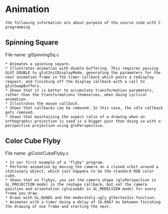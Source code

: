 # Animation #
	the following information are about purpose of the source code with C programming

## Spinning Square ##
File name: glSpinningSq.c

	* Animates a spinning square.
    * Illustrates animation with double buffering. This requires passing GLUT_DOUBLE to glutInitDisplayMode, generating the parameters for the next animation frame in the timer callback which posts a redisplay request, and finishing off the display callback with a call to glutSwapBuffers.
    * Shows that it is better to accumulate transformation parameters, rather than the transformations themselves, when doing cyclical animation.
    * Illustrates the mouse callback.
    * Shows that callbacks can be removed. In this case, the idle callback gets removed.
    * Shows that maintaining the aspect ratio of a drawing when an orthographic projection is used is a bigger pain than doing so with a perspective projection using gluPerspective.

## Color Cube Flyby ##
File name: glColorCubeFlyby.c

	* Is our first example of a "flyby" program.
	* Performs animation by moving the camera on a closed orbit around a stationary object, which just happens to be the standard RGB color cube.
	* Shows that on flybys, you set the camera shape (gluPerspective in GL_PROJECTION mode) in the reshape callback, but set the camera position and orientation (gluLookAt in GL_MODELVIEW mode) for every frame you draw.
	* Draws with GL_QUADS and the moderately ugly glVertex3iv function.
	* Animates with a timer doing a delay of 16.6667 ms between finishing the drawing of one frame and starting the next.
